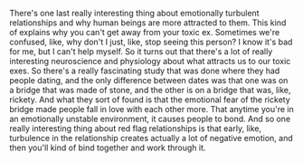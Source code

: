  There's one last really interesting thing about emotionally turbulent relationships and why human beings are more attracted to them. This kind of explains why you can't get away from your toxic ex. Sometimes we're confused, like, why don't I just, like, stop seeing this person? I know it's bad for me, but I can't help myself. So it turns out that there's a lot of really interesting neuroscience and physiology about what attracts us to our toxic exes. So there's a really fascinating study that was done where they had people dating, and the only difference between dates was that one was on a bridge that was made of stone, and the other is on a bridge that was, like, rickety. And what they sort of found is that the emotional fear of the rickety bridge made people fall in love with each other more. That anytime you're in an emotionally unstable environment, it causes people to bond. And so one really interesting thing about red flag relationships is that early, like, turbulence in the relationship creates actually a lot of negative emotion, and then you'll kind of bind together and work through it.